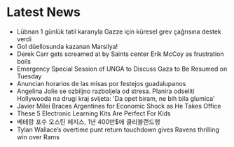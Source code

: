 # Latest News
-  Lübnan 1 günlük tatil kararıyla Gazze için küresel grev çağrısına destek verdi
-  Gol düellosunda kazanan Marsilya!
-  Derek Carr gets screamed at by Saints center Erik McCoy as frustration boils
-  Emergency Special Session of UNGA to Discuss Gaza to Be Resumed on Tuesday
-  Anuncian horarios de las misas por festejos guadalupanos
-  Angelina Jolie se ozbiljno razboljela od stresa. Planira odseliti Hollywooda na drugi kraj svijeta: 'Da opet biram, ne bih bila glumica'
-  Javier Milei Braces Argentines for Economic Shock as He Takes Office
-  These 5 Electronic Learning Kits Are Perfect For Kids
-  베테랑 포수 오스틴 헤지스, 1년 400만$에 클리블랜드행
-  Tylan Wallace’s overtime punt return touchdown gives Ravens thrilling win over Rams
